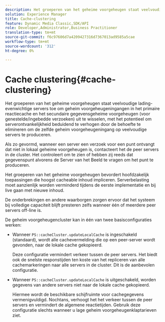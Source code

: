 ```yaml
---
description: Het groeperen van het geheime voorgeheugen staat veelvoudige lading-evenwichtige servers toe om geheim voorgeheugeningangen in het primaire reactiecache en het secundaire gegevensgeheime voorgeheugen (voor genestelde/ingebedde verzoeken) uit te wisselen, met het potentieel om serverontvankelijkheid beduidend te verhogen door de behoefte te elimineren om de zelfde geheim voorgeheugeningang op veelvoudige servers te produceren.
solution: Experience Manager
title: Cache-clustering
feature: Dynamic Media Classic,SDK/API
role: Developer,Administrator,Business Practitioner
translation-type: tm+mt
source-git-commit: f6c97606d7a4209427316d7367013ad9585a5cae
workflow-type: tm+mt
source-wordcount: '312'
ht-degree: 0%

---
```



# Cache clustering{#cache-clustering}

Het groeperen van het geheime voorgeheugen staat veelvoudige lading-evenwichtige servers toe om geheim voorgeheugeningangen in het primaire reactiecache en het secundaire gegevensgeheime voorgeheugen (voor genestelde/ingebedde verzoeken) uit te wisselen, met het potentieel om serverontvankelijkheid beduidend te verhogen door de behoefte te elimineren om de zelfde geheim voorgeheugeningang op veelvoudige servers te produceren.

Als zo gevormd, wanneer een server een verzoek voor een punt ontvangt dat niet in lokaal geheime voorgeheugen is, contacteert het de peer servers in de cluster. Het controleert om te zien of hebben zij reeds dat gegevenspunt alvorens de Server van het Beeld te vragen om het punt te produceren.

Het groeperen van het geheime voorgeheugen bevordert hoofdzakelijk toepassingen die hoogst cacheable inhoud impliceren. Serverbelasting moet aanzienlijk worden verminderd tijdens de eerste implementatie en bij live gaan met nieuwe inhoud.

De onderbrekingen en andere waarborgen zorgen ervoor dat het systeem bij volledige capaciteit blijft presteren zelfs wanneer één of meerdere peer servers off-line is.

De geheim voorgeheugencluster kan in één van twee basisconfiguraties werken:

* Wanneer `PS::cacheCluster.updateLocalCache` is ingeschakeld (standaard), wordt alle cachevermelding die op een peer-server wordt gevonden, naar de lokale cache gekopieerd.

   Deze configuratie vermindert verkeer tussen de peer servers. Het biedt ook de snelste responstijden ten koste van het repliceren van alle cachemarkeringen naar alle servers in de cluster. Dit is de aanbevolen configuratie.

* Wanneer `PS::cacheCluster.updateLocalCache` is uitgeschakeld, worden gegevens van andere servers niet naar de lokale cache gekopieerd.

   Hiermee wordt de beschikbare schijfruimte voor cachegegevens vermenigvuldigd. Nochtans, verhoogt het het verkeer tussen de peer servers en vermindert de algemene reactietijden. Gebruik deze configuratie slechts wanneer u lage geheim voorgeheugenklaptarieven ziet.

